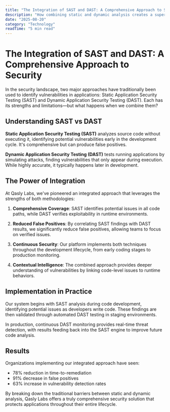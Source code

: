 ```yaml
---
title: "The Integration of SAST and DAST: A Comprehensive Approach to Security"
description: "How combining static and dynamic analysis creates a superior vulnerability detection platform for today's complex applications."
date: "2025-08-20"
category: "Technology"
readTime: "5 min read"
---
```


# The Integration of SAST and DAST: A Comprehensive Approach to Security

In the security landscape, two major approaches have traditionally been used to identify vulnerabilities in applications: Static Application Security Testing (SAST) and Dynamic Application Security Testing (DAST). Each has its strengths and limitations—but what happens when we combine them?

## Understanding SAST vs DAST

**Static Application Security Testing (SAST)** analyzes source code without executing it, identifying potential vulnerabilities early in the development cycle. It's comprehensive but can produce false positives.

**Dynamic Application Security Testing (DAST)** tests running applications by simulating attacks, finding vulnerabilities that only appear during execution. While highly accurate, it typically happens later in development.

## The Power of Integration

At Qasly Labs, we've pioneered an integrated approach that leverages the strengths of both methodologies:

1. **Comprehensive Coverage**: SAST identifies potential issues in all code paths, while DAST verifies exploitability in runtime environments.

2. **Reduced False Positives**: By correlating SAST findings with DAST results, we significantly reduce false positives, allowing teams to focus on verified issues.

3. **Continuous Security**: Our platform implements both techniques throughout the development lifecycle, from early coding stages to production monitoring.

4. **Contextual Intelligence**: The combined approach provides deeper understanding of vulnerabilities by linking code-level issues to runtime behaviors.

## Implementation in Practice

Our system begins with SAST analysis during code development, identifying potential issues as developers write code. These findings are then validated through automated DAST testing in staging environments.

In production, continuous DAST monitoring provides real-time threat detection, with results feeding back into the SAST engine to improve future code analysis.

## Results

Organizations implementing our integrated approach have seen:

- 78% reduction in time-to-remediation
- 91% decrease in false positives
- 63% increase in vulnerability detection rates

By breaking down the traditional barriers between static and dynamic analysis, Qasly Labs offers a truly comprehensive security solution that protects applications throughout their entire lifecycle.
